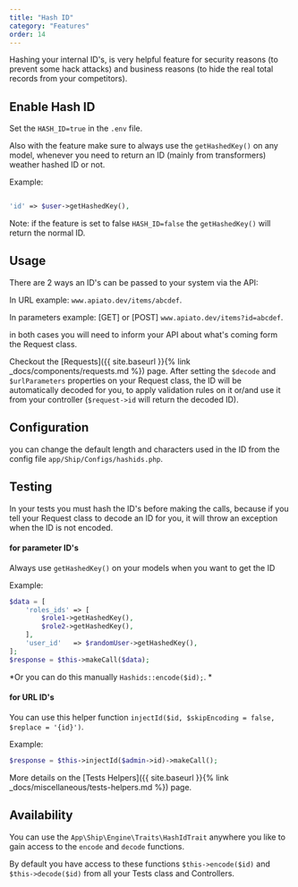 ```yaml
---
title: "Hash ID"
category: "Features"
order: 14
---
```


Hashing your internal ID's, is very helpful feature for security reasons (to prevent some hack attacks) and business reasons (to hide the real total records from your competitors).

## Enable Hash ID

Set the `HASH_ID=true` in the `.env` file.

Also with the feature make sure to always use the `getHashedKey()` on any model, whenever you need to return an ID (mainly from transformers) weather hashed ID or not.

Example:

```php

'id' => $user->getHashedKey(),

```

Note: if the feature is set to false `HASH_ID=false` the `getHashedKey()` will return the normal ID.

## Usage

There are 2 ways an ID's can be passed to your system via the API:

In URL example: `www.apiato.dev/items/abcdef`.

In parameters example: [GET] or [POST] `www.apiato.dev/items?id=abcdef`.

in both cases you will need to inform your API about what's coming form the Request class. 

Checkout the [Requests]({{ site.baseurl }}{% link _docs/components/requests.md %}) page. After setting the `$decode` and `$urlParameters` properties on your Request class, the ID will be automatically decoded for you, to apply validation rules on it or/and use it from your controller (`$request->id` will return the decoded ID).

## Configuration

you can change the default length and characters used in the ID from the config file `app/Ship/Configs/hashids.php`.

## Testing

In your tests you must hash the ID's before making the calls, because if you tell your Request class to decode an ID for you, it will throw an exception when the ID is not encoded.

#### for parameter ID's

Always use `getHashedKey()` on your models when you want to get the ID

Example: 

```php
$data = [
    'roles_ids' => [
        $role1->getHashedKey(),
        $role2->getHashedKey(),
    ],
    'user_id'   => $randomUser->getHashedKey(),
];
$response = $this->makeCall($data);
```

*Or you can do this manually `Hashids::encode($id);`. *

#### for URL ID's

You can use this helper function `injectId($id, $skipEncoding = false, $replace = '{id}')`. 

Example:

```php
$response = $this->injectId($admin->id)->makeCall();
```

More details on the [Tests Helpers]({{ site.baseurl }}{% link _docs/miscellaneous/tests-helpers.md %}) page.

## Availability

You can use the `App\Ship\Engine\Traits\HashIdTrait` anywhere you like to gain access to the `encode` and `decode` functions.

By default you have access to these functions `$this->encode($id)` and  `$this->decode($id)` from all your Tests class and Controllers.
